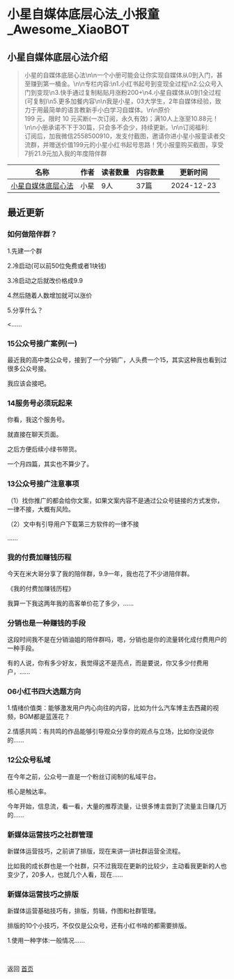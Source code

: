 # 小星自媒体底层心法_小报童_Awesome_XiaoBOT

## 小星自媒体底层心法介绍
> 小星的自媒体底层心法\n\n一个小册可能会让你实现自媒体从0到入门，甚至赚到第一桶金。\n\n专栏内容:\n1.小红书起号到变现全过程\n2.公众号入门到变现\n3.快手通过复制粘贴月涨粉200+\n4.小星自媒体从0到1全过程(可复制)\n5.更多加餐内容\n\n我是小星，03大学生，2年自媒体经验，致力于用最简单的语言教新手小白学习自媒体。\n\n原价  
199 元，限时 10 元买断(一次订阅，永久有效)；满10人上涨至10.88元！\n\n小册承诺不下于30篇，只会多不会少，持续更新。\n\n订阅福利:  
订阅后，加我微信2558500910，发支付截图，邀请你进小星小报童读者交流群，并赠送价值199元的小星小红书起号思路！凭小报童购买截图，享受7折21.9元加入我的年度陪伴群  
  


|名称|作者|读者数量|内容数量|更新时间|
|---|---|---|---|---|
|[小星自媒体底层心法](https://xiaobot.net/p/zimeitixiaoxing?refer=0b133df9-27dc-423b-8101-639049001c13)|小星|9人|37篇|2024-12-23|

## 最近更新
### 如何做陪伴群？

1.先建一个群

2.冷启动(可以前50位免费或者1块钱)

3.冷启动之后就改价格成9.9

4.然后随着人数增加就可以涨价

5.分享什么？

<......

### 15公众号接广案例(一)

最近我的高中类公众号，接到了一个分销广，人头费一个15，其实这种我也看到过很多公众号接。

我应该会接吧。

### 14服务号必须玩起来

你看，我这个服务号。

就直接在聊天页面。

之后方便后续小绿书带货。

一个月四篇，其实也不算少了。

### 13公众号接广注意事项

（1）找你推广的都会给你文案，如果文案内容不是通过公众号链接的方式发你，一律不接，大概有风险。

（2）文中有引导用户下载第三方软件的一律不接

......

### 我的付费加赚钱历程

今天在米大哥分享了我的陪伴群，9.9一年，我也花了不少进陪伴群。

《我的付费加赚钱历程》

我算一下我这两年我的高客单价花了多少，......

### 分销也是一种赚钱的手段

这段时间我不是在分销油姐的陪伴群吗，嗯，分销也是你的流量转化成付费用户的一种手段。

有的人说，你有多少好友，我觉得这不是亮点，而是要说，你又多少付费用户，......

### 06小红书四大选题方向

1.情绪价值类：能够激发用户内心向往的内容，比如为什么汽车博主去西藏的视频，BGM都是蓝莲花？

2.情感共鸣：有共鸣的作品能够引导观众分享你的观点与立场，比如你没说你的......

### 12公众号私域

在今年之前，公众号一直是一个粉丝订阅制的私域平台。

核心是触达率。

今年开始，信息流，看一看，大量的推荐流量，让很多博主尝到了流量主日赚几万的......

### 新媒体运营技巧之社群管理

新媒体运营技巧，之前讲了排版，现在来讲一讲社群运营全流程。

比如我的成长群也是一个社群，只不过我现在更新的比较少，主动看我更新的人也变少了，20多人，也就几个人看，现在......

### 新媒体运营技巧之排版

新媒体运营基础技巧有，排版，剪辑，作图和社群管理。

排版的10个小技巧，不仅仅是公众号，还有小红书啥的都需要排版。

1.使用一种字体:一般情况......


<a href="https://github.com/Reno9527/awesome-xiaobot" style="color: white; text-decoration: none;">awesome-xiaobot</a>

返回 [首页](../README.md)
